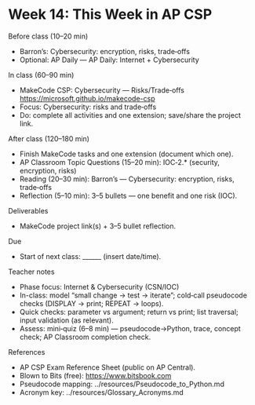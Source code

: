 # Week 14: This Week in AP CSP

Before class (10–20 min)
- Barron’s: Cybersecurity: encryption, risks, trade‑offs
- Optional: AP Daily — AP Daily: Internet + Cybersecurity

In class (60–90 min)
- MakeCode CSP: Cybersecurity — Risks/Trade‑offs
  https://microsoft.github.io/makecode-csp
- Focus: Cybersecurity: risks and trade‑offs
- Do: complete all activities and one extension; save/share the project link.

After class (120–180 min)
- Finish MakeCode tasks and one extension (document which one).
- AP Classroom Topic Questions (15–20 min): IOC‑2.* (security, encryption, risks)
- Reading (20–30 min): Barron’s — Cybersecurity: encryption, risks, trade‑offs
- Reflection (5–10 min): 3–5 bullets — one benefit and one risk (IOC).

Deliverables
- MakeCode project link(s) + 3–5 bullet reflection.

Due
- Start of next class: ______ (insert date/time).

Teacher notes
- Phase focus: Internet & Cybersecurity (CSN/IOC)
- In-class: model “small change → test → iterate”; cold‑call pseudocode checks (DISPLAY → print; REPEAT → loops).
- Quick checks: parameter vs argument; return vs print; list traversal; input validation (as relevant).
- Assess: mini‑quiz (6–8 min) — pseudocode→Python, trace, concept check; AP Classroom completion check.

References
- AP CSP Exam Reference Sheet (public on AP Central).
- Blown to Bits (free): https://www.bitsbook.com
- Pseudocode mapping: ../resources/Pseudocode_to_Python.md
- Acronym key: ../resources/Glossary_Acronyms.md
